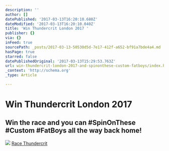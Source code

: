 ```yaml
---
description: ''
author: []
datePublished: '2017-03-13T16:20:10.680Z'
dateModified: '2017-03-13T16:20:10.040Z'
title: 'Win Thundercrit London 2017 '
publisher: {}
via: {}
inFeed: true
sourcePath: _posts/2017-03-13-50530d5d-7e17-412f-a652-bf91a7bde4a4.md
hasPage: true
starred: false
datePublishedOriginal: '2017-03-13T15:29:53.763Z'
url: win-thundercrit-london-2017-and-spinonthese-custom-fatboys/index.html
_context: 'http://schema.org'
_type: Article

---
```

# Win Thundercrit London 2017 

## Win the race and you can \#SpinOnThese \#Custom \#FatBoys all the way back home!
![](https://the-grid-user-content.s3-us-west-2.amazonaws.com/d587b32d-1fb5-4c77-9a4f-fd1849b0d9e7.jpg)
[Race Thundercrit][0]

[0]: http://thundercr.it/
